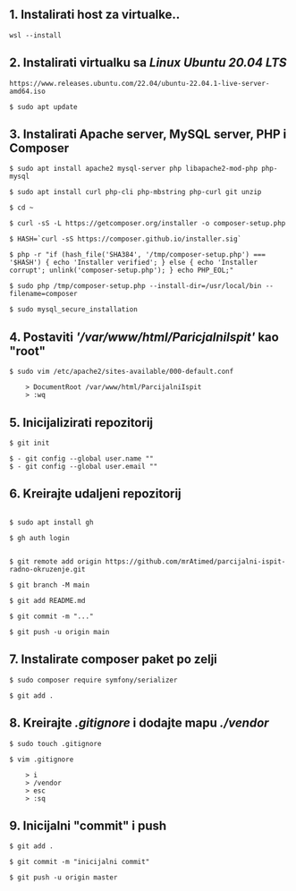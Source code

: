 ## 1.  Instalirati host za virtualke..
```console
wsl --install
```
## 2. Instalirati virtualku sa *Linux Ubuntu 20.04 LTS*

```console
https://www.releases.ubuntu.com/22.04/ubuntu-22.04.1-live-server-amd64.iso

$ sudo apt update
```

## 3. Instalirati Apache server, MySQL server, PHP i Composer
```console
$ sudo apt install apache2 mysql-server php libapache2-mod-php php-mysql

$ sudo apt install curl php-cli php-mbstring php-curl git unzip

$ cd ~

$ curl -sS -L https://getcomposer.org/installer -o composer-setup.php

$ HASH=`curl -sS https://composer.github.io/installer.sig`

$ php -r "if (hash_file('SHA384', '/tmp/composer-setup.php') === '$HASH') { echo 'Installer verified'; } else { echo 'Installer corrupt'; unlink('composer-setup.php'); } echo PHP_EOL;"

$ sudo php /tmp/composer-setup.php --install-dir=/usr/local/bin --filename=composer

$ sudo mysql_secure_installation
```
## 4. Postaviti *'/var/www/html/ParicjalniIspit'* kao "root"
```console
$ sudo vim /etc/apache2/sites-available/000-default.conf

	> DocumentRoot /var/www/html/ParcijalniIspit
	> :wq
```
## 5. Inicijalizirati repozitorij
```console
$ git init

$ - git config --global user.name ""
$ - git config --global user.email ""
```

## 6. Kreirajte udaljeni repozitorij

```console

$ sudo apt install gh

$ gh auth login


$ git remote add origin https://github.com/mrAtimed/parcijalni-ispit-radno-okruzenje.git

$ git branch -M main

$ git add README.md

$ git commit -m "..."

$ git push -u origin main
```

## 7. Instalirate composer paket po zelji
```console
$ sudo composer require symfony/serializer

$ git add .
```

## 8. Kreirajte *.gitignore* i dodajte mapu *./vendor*
```console
$ sudo touch .gitignore

$ vim .gitignore

	> i
	> /vendor
	> esc
	> :sq

```

## 9. Inicijalni "commit" i push

```console
$ git add .

$ git commit -m "inicijalni commit"

$ git push -u origin master
```
